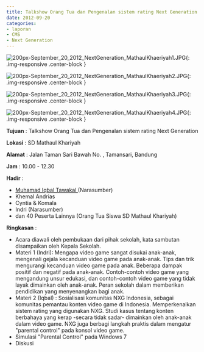```yaml
---
title: Talkshow Orang Tua dan Pengenalan sistem rating Next Generation
date: 2012-09-20
categories:
- laporan
- CMS
- Next Generation
---
```


![200px-September_20_2012_NextGeneration_MathaulKhaeriyah1.JPG](/uploads/200px-September_20_2012_NextGeneration_MathaulKhaeriyah1.JPG){: .img-responsive .center-block }

![200px-September_20_2012_NextGeneration_MathaulKhaeriyah2.JPG](/uploads/200px-September_20_2012_NextGeneration_MathaulKhaeriyah2.JPG){: .img-responsive .center-block }

![200px-September_20_2012_NextGeneration_MathaulKhaeriyah3.JPG](/uploads/200px-September_20_2012_NextGeneration_MathaulKhaeriyah3.JPG){: .img-responsive .center-block }

![200px-September_20_2012_NextGeneration_MathaulKhaeriyah4.JPG](/uploads/200px-September_20_2012_NextGeneration_MathaulKhaeriyah4.JPG){: .img-responsive .center-block }


**Tujuan** : Talkshow Orang Tua dan Pengenalan sistem rating Next Generation

**Lokasi** : SD Mathaul Khariyah 

**Alamat** : Jalan Taman Sari Bawah No. , Tamansari, Bandung 

**Jam** : 10.00 - 12.30 

**Hadir** :
* [Muhamad Iqbal Tawakal ](http://wiki.ciptamedia.org/wiki/Muhamad_Iqbal_Tawakal) (Narasumber)
* Khemal Andrias
* Cyntia & Komala
* Indri (Narasumber)
* dan 40 Peserta Lainnya (Orang Tua Siswa SD Mathaul Khariyah)

**Ringkasan** :
* Acara diawali oleh pembukaan dari pihak sekolah, kata sambutan disampaikan oleh Kepala Sekolah.
* Materi 1 (Indri): Mengapa video game sangat disukai anak-anak, mengenali gejala kecanduan video game pada anak-anak. Tips dan trik mengurangi kecanduan video game pada anak. Beberapa dampak positif dan negatif pada anak-anak. Contoh-contoh video game yang mengandung unsur edukasi, dan contoh-contoh video game yang tidak layak dimainkan oleh anak-anak. Peran sekolah dalam memberikan pendidikan yang menyenangkan bagi anak. 
* Materi 2 (Iqbal) : Sosialisasi komunitas NXG Indonesia, sebagai komunitas pemantau konten video game di Indonesia. Memperkenalkan sistem rating yang digunakan NXG. Studi kasus tentang konten berbahaya yang kerap -secara tidak sadar- dimainkan oleh anak-anak dalam video game. NXG juga berbagi langkah praktis dalam mengatur "parental control" pada konsol video game.
* Simulasi "Parental Control" pada Windows 7
* Diskusi
